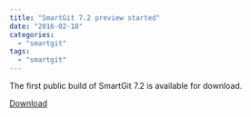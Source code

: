 ```yaml
---
title: "SmartGit 7.2 preview started"
date: "2016-02-18"
categories: 
  - "smartgit"
tags: 
  - "smartgit"
---
```


The first public build of SmartGit 7.2 is available for download.

[Download](http://www.syntevo.com/smartgit/preview)
